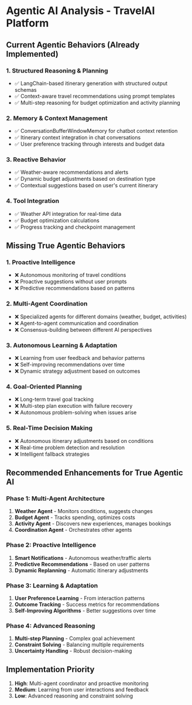 # Agentic AI Analysis - TravelAI Platform

## Current Agentic Behaviors (Already Implemented)

### 1. **Structured Reasoning & Planning**
- ✅ LangChain-based itinerary generation with structured output schemas
- ✅ Context-aware travel recommendations using prompt templates
- ✅ Multi-step reasoning for budget optimization and activity planning

### 2. **Memory & Context Management** 
- ✅ ConversationBufferWindowMemory for chatbot context retention
- ✅ Itinerary context integration in chat conversations
- ✅ User preference tracking through interests and budget data

### 3. **Reactive Behavior**
- ✅ Weather-aware recommendations and alerts
- ✅ Dynamic budget adjustments based on destination type
- ✅ Contextual suggestions based on user's current itinerary

### 4. **Tool Integration**
- ✅ Weather API integration for real-time data
- ✅ Budget optimization calculations
- ✅ Progress tracking and checkpoint management

## Missing True Agentic Behaviors

### 1. **Proactive Intelligence**
- ❌ Autonomous monitoring of travel conditions
- ❌ Proactive suggestions without user prompts
- ❌ Predictive recommendations based on patterns

### 2. **Multi-Agent Coordination**
- ❌ Specialized agents for different domains (weather, budget, activities)
- ❌ Agent-to-agent communication and coordination
- ❌ Consensus-building between different AI perspectives

### 3. **Autonomous Learning & Adaptation**
- ❌ Learning from user feedback and behavior patterns
- ❌ Self-improving recommendations over time
- ❌ Dynamic strategy adjustment based on outcomes

### 4. **Goal-Oriented Planning**
- ❌ Long-term travel goal tracking
- ❌ Multi-step plan execution with failure recovery
- ❌ Autonomous problem-solving when issues arise

### 5. **Real-Time Decision Making**
- ❌ Autonomous itinerary adjustments based on conditions
- ❌ Real-time problem detection and resolution
- ❌ Intelligent fallback strategies

## Recommended Enhancements for True Agentic AI

### Phase 1: Multi-Agent Architecture
1. **Weather Agent** - Monitors conditions, suggests changes
2. **Budget Agent** - Tracks spending, optimizes costs
3. **Activity Agent** - Discovers new experiences, manages bookings
4. **Coordination Agent** - Orchestrates other agents

### Phase 2: Proactive Intelligence
1. **Smart Notifications** - Autonomous weather/traffic alerts
2. **Predictive Recommendations** - Based on user patterns
3. **Dynamic Replanning** - Automatic itinerary adjustments

### Phase 3: Learning & Adaptation
1. **User Preference Learning** - From interaction patterns
2. **Outcome Tracking** - Success metrics for recommendations
3. **Self-Improving Algorithms** - Better suggestions over time

### Phase 4: Advanced Reasoning
1. **Multi-step Planning** - Complex goal achievement
2. **Constraint Solving** - Balancing multiple requirements
3. **Uncertainty Handling** - Robust decision-making

## Implementation Priority
1. **High**: Multi-agent coordinator and proactive monitoring
2. **Medium**: Learning from user interactions and feedback
3. **Low**: Advanced reasoning and constraint solving